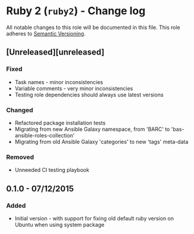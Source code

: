 # Ruby 2 (`ruby2`) - Change log

All notable changes to this role will be documented in this file.
This role adheres to [Semantic Versioning](http://semver.org/spec/v2.0.0.html).

## [Unreleased][unreleased]

### Fixed

* Task names - minor inconsistencies
* Variable comments - very minor inconsistencies
* Testing role dependencies should always use latest versions

### Changed

* Refactored package installation tests
* Migrating from new Ansible Galaxy namespace, from 'BARC' to 'bas-ansible-roles-collection'
* Migrating from old Ansible Galaxy 'categories' to new 'tags' meta-data

### Removed

* Unneeded CI testing playbook

## 0.1.0 - 07/12/2015

### Added

* Initial version - with support for fixing old default ruby version on Ubuntu when using system package
